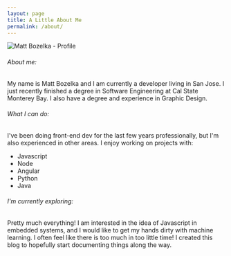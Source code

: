 ```yaml
---
layout: page
title: A Little About Me
permalink: /about/
---
```


<div class="about profile-pic">
    <img src="{{ "/assets/images/profile-pic-1.jpg" | relative_url }}" alt="Matt Bozelka - Profile">
</div>

###### About me:
My name is Matt Bozelka and I am currently a developer living in San Jose. I just recently finished a degree in Software Engineering at Cal State Monterey Bay. I also have a degree and experience in Graphic Design.

###### What I can do:
I've been doing front-end dev for the last few years professionally, but I'm also experienced in other areas.
I enjoy working on projects with:

- Javascript
- Node
- Angular
- Python
- Java

###### I'm currently exploring:
Pretty much everything! I am interested in the idea of Javascript in embedded systems, and I would like to get my hands dirty with machine learning.
I often feel like there is too much in too little time! I created this blog to hopefully start documenting things along the way.